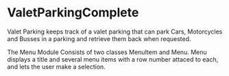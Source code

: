 # ValetParkingComplete

Valet Parking keeps track of a valet parking that can park Cars, Motorcycles and Busses in a parking and retrieve them back when requested.

The Menu Module
  Consists of two classes MenuItem and Menu. Menu displays a title and several menu items with a row number attaced to each, and lets the user make a selection. 
